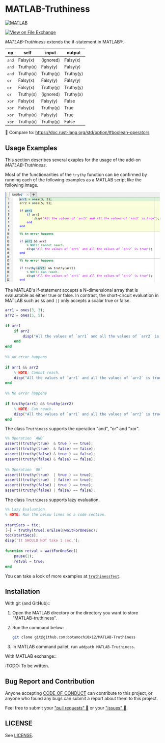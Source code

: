 MATLAB-Truthiness
=================

[![MATLAB](https://github.com/botamochi0x12/matlab-truthiness/actions/workflows/ci.yml/badge.svg)](https://github.com/botamochi0x12/matlab-truthiness/actions/workflows/ci.yml)

[![View on File Exchange](https://www.mathworks.com/matlabcentral/images/matlab-file-exchange.svg)](https://www.mathworks.com/matlabcentral/fileexchange/000000-matlab-truthiness)
<!-- TODO: Replace the ID number of this project in MATLAB file exchange -->

*MATLAB-Truthiness* extends the if-statement in MATLAB®.

<!-- TODO: Add an usage example. -->

|  op   |  self     |   input   |   output  |
|-------|-----------|-----------|-----------|
| `and` | Falsy(x)  | (ignored) | Falsy(x)  |
| `and` | Truthy(x) | Falsy(y)  | Falsy(y)  |
| `and` | Truthy(x) | Truthy(y) | Truthy(y) |
| `or`  | Falsy(x)  | Falsy(y)  | Falsy(y)  |
| `or`  | Falsy(x)  | Truthy(y) | Truthy(y) |
| `or`  | Truthy(x) | (ignored) | Truthy(x) |
| `xor` | Falsy(x)  | Falsy(y)  | False     |
| `xor` | Falsy(x)  | Truthy(y) | True      |
| `xor` | Truthy(x) | Falsy(y)  | True      |
| `xor` | Truthy(x) | Truthy(y) | False     |

:memo: Compare to: <https://doc.rust-lang.org/std/option/#boolean-operators>

Usage Examples
--------------

This section describes several exaples for the usage of the add-on *MATLAB-Truthiness*.

Most of the functionarities of the `trythy` function
can be confirmed by running each of the following examples as a MATLAB script
like the following image.

![How to run a usage example](./how-to-run-examples.png)

<!-- TODO: Write what the truthiness and falseiness are. -->

The MATLAB's if-statement accepts a N-dimensional array that is evaluatable as either true or false.
In contrast, the short-circuit evaluation in MATLAB such as `&&` and `||` only accepts a scalar true or false.

```matlab
arr1 = ones(3, 3);
arr2 = ones(5, 5);

if arr1
    if arr2
        disp("All the values of `arr1` and all the values of `arr2` is true");
    end 
end

%% An error happens

if arr1 && arr2
    % NOTE: Cannot reach.
    disp("All the values of `arr1` and all the values of `arr2` is true");
end

%% No error happens

if truthy(arr1) && truthy(arr2)
    % NOTE: Can reach.
    disp("All the values of `arr1` and all the values of `arr2` is true");
end
```

The class `Truthiness` supports the operation "and", "or" and "xor".  

```matlab
%% Operation `AND`
assert((truthy(true)  & true ) == true);
assert((truthy(true)  & false) == false);
assert((truthy(false) & true ) == false);
assert((truthy(false) & false) == false);

%% Operation `OR`
assert((truthy(true)  | true ) == true);
assert((truthy(true)  | false) == true);
assert((truthy(false) | true ) == true);
assert((truthy(false) | false) == false);
```

The class `Truthiness` supports lazy evaluation.

```matlab
%% Lazy Evaluation
% NOTE: Run the below lines as a code section. 

startSecs = tic;
[~] = truthy(true).orElse(@waitForOneSec);
toc(startSecs);
disp('It SHOULD NOT take 1 sec.');

function retval = waitForOneSec()
    pause(1);
    retval = true;
end
```

You can take a look of more examples at [`truthinessTest`](./truthinessTest.m).

Installation
------------

With git (and GitHub)::

1. Open the MATLAB directory or the directory you want to store "MATLAB-truthiness".
2. Run the command below:

    ```bash
    git clone git@github.com:botamochi0x12/MATLAB-Truthiness
    ```

3. In MATLAB command pallet, run `addpath MATLAB-Truthiness`.

With MATLAB exchange::

:TODO: To be written.

Bug Report and Contribution
---------------------------

Anyone accepting [CODE_OF_CONDUCT](./.github/CODE_OF_CONDUCT.md) can contribute to this project, 
or anyone who found any bugs can submit a report about them to this project.

Feel free to submit your ["pull requests" :twisted_rightwards_arrows:](https://github.com/botamochi0x12/matlab-truthiness/pulls) or your ["issues" :speech_balloon:](https://github.com/botamochi0x12/matlab-truthiness/issues).

LICENSE
-------

See [LICENSE](./LICENSE).
